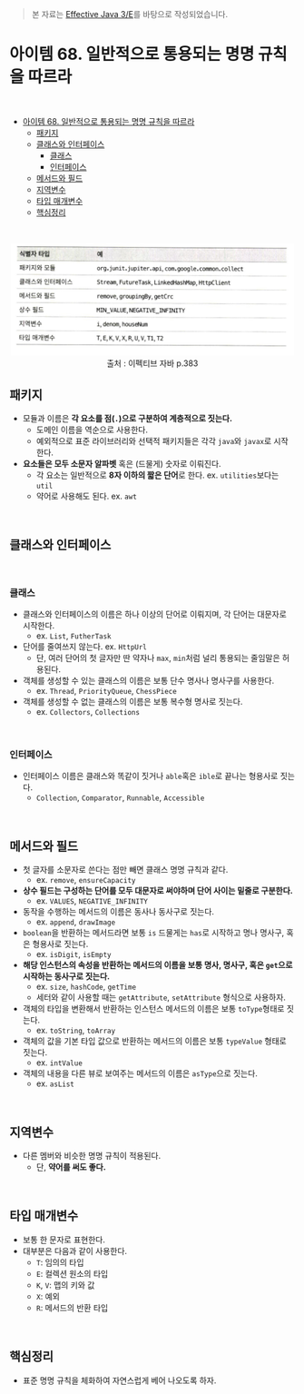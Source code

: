 > 본 자료는 [Effective Java 3/E]()를 바탕으로 작성되었습니다.

# 아이템 68. 일반적으로 통용되는 명명 규칙을 따르라

<br>

- [아이템 68. 일반적으로 통용되는 명명 규칙을 따르라](#아이템-68-일반적으로-통용되는-명명-규칙을-따르라)
  - [패키지](#패키지)
  - [클래스와 인터페이스](#클래스와-인터페이스)
    - [클래스](#클래스)
    - [인터페이스](#인터페이스)
  - [메서드와 필드](#메서드와-필드)
  - [지역변수](#지역변수)
  - [타입 매개변수](#타입-매개변수)
  - [핵심정리](#핵심정리)

<br>

<p align="center"><img src="./image/item68.jpeg" width="500"><br>출처 : 이펙티브 자바 p.383 </p>

## 패키지
* 모듈과 이름은 **각 요소를 점(`.`)으로 구분하여 계층적으로 짓는다.**
  * 도메인 이름을 역순으로 사용한다.
  * 예외적으로 표준 라이브러리와 선택적 패키지들은 각각 `java`와 `javax`로 시작한다.
* **요소들은 모두 소문자 알파벳** 혹은 (드물게) 숫자로 이뤄진다.
  * 각 요소는 일반적으로 **8자 이하의 짧은 단어**로 한다. ex. `utilities`보다는 `util`
  * 약어로 사용해도 된다. ex. `awt`

<br>

## 클래스와 인터페이스

<br>

### 클래스
* 클래스와 인터페이스의 이름은 하나 이상의 단어로 이뤄지며, 각 단어는 대문자로 시작한다.
  * ex. `List`, `FutherTask`
* 단어를 줄여쓰지 않는다. ex. `HttpUrl`
  * 단, 여러 단어의 첫 글자만 딴 약자나 `max`, `min`처럼 널리 통용되는 줄임말은 허용된다.
* 객체를 생성할 수 있는 클래스의 이름은 보통 단수 명사나 명사구를 사용한다.
  * ex. `Thread`, `PriorityQueue`, `ChessPiece`
* 객체를 생성할 수 없는 클래스의 이름은 보통 복수형 명사로 짓는다.
  * ex. `Collectors`, `Collections`

<br>

### 인터페이스
* 인터페이스 이름은 클래스와 똑같이 짓거나 `able`혹은 `ible`로 끝나는 형용사로 짓는다.
  * `Collection`, `Comparator`, `Runnable`, `Accessible`

<br>

## 메서드와 필드
* 첫 글자를 소문자로 쓴다는 점만 빼면 클래스 명명 규칙과 같다.
  * ex. `remove`, `ensureCapacity`
* **상수 필드는 구성하는 단어를 모두 대문자로 써야하며 단어 사이는 밑줄로 구분한다.**
  * ex. `VALUES`, `NEGATIVE_INFINITY`
* 동작을 수행하는 메서드의 이름은 동사나 동사구로 짓는다.
  * ex. `append`, `drawImage`
* `boolean`을 반환하는 메서드라면 보통 `is` 드물게는 `has`로 시작하고 명나 명사구, 혹은 형용사로 짓는다.
  * ex. `isDigit`, `isEmpty`
* **해당 인스턴스의 속성을 반환하는 메서드의 이름을 보통 명사, 명사구, 혹은 `get`으로 시작하는 동사구로 짓는다.**
  * ex. `size`, `hashCode`, `getTime`
  * 세터와 같이 사용할 때는 `getAttribute`, `setAttribute` 형식으로 사용하자.
* 객체의 타입을 변환해서 반환하는 인스턴스 메서드의 이름은 보통 `toType`형태로 짓는다.
  * ex. `toString`, `toArray`
* 객체의 값을 기본 타입 값으로 반환하는 메서드의 이름은 보통 `typeValue` 형태로 짓는다.
  * ex. `intValue`
* 객체의 내용을 다른 뷰로 보여주는 메서드의 이름은 `asType`으로 짓는다.
  * ex. `asList`

<br>

## 지역변수
* 다른 멤버와 비슷한 명명 규칙이 적용된다.
  * 단, **약어를 써도 좋다.**

<br>

## 타입 매개변수
* 보통 한 문자로 표현한다.
* 대부분은 다음과 같이 사용한다.
  * `T`: 임의의 타입
  * `E`: 컬렉션 원소의 타입
  * `K`, `V`: 맵의 키와 값
  * `X`: 예외
  * `R`: 메서드의 반환 타입

<br>

## 핵심정리
* 표준 명명 규칙을 체화하여 자연스럽게 베어 나오도록 하자.

